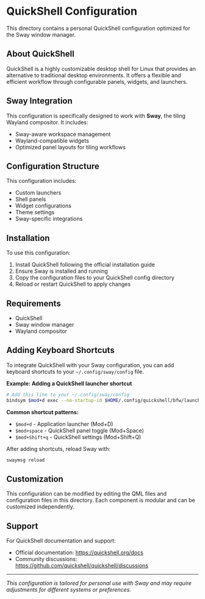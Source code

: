 # QuickShell Configuration

This directory contains a personal QuickShell configuration optimized for the Sway window manager.

## About QuickShell

QuickShell is a highly customizable desktop shell for Linux that provides an alternative to traditional desktop environments. It offers a flexible and efficient workflow through configurable panels, widgets, and launchers.

## Sway Integration

This configuration is specifically designed to work with **Sway**, the tiling Wayland compositor. It includes:
- Sway-aware workspace management
- Wayland-compatible widgets
- Optimized panel layouts for tiling workflows

## Configuration Structure

This configuration includes:
- Custom launchers
- Shell panels
- Widget configurations
- Theme settings
- Sway-specific integrations

## Installation

To use this configuration:

1. Install QuickShell following the official installation guide
2. Ensure Sway is installed and running
3. Copy the configuration files to your QuickShell config directory
4. Reload or restart QuickShell to apply changes

## Requirements

- QuickShell
- Sway window manager
- Wayland compositor

## Adding Keyboard Shortcuts

To integrate QuickShell with your Sway configuration, you can add keyboard shortcuts to your `~/.config/sway/config` file.

**Example: Adding a QuickShell launcher shortcut**

```bash
# Add this line to your ~/.config/sway/config
bindsym $mod+d exec --no-startup-id $HOME/.config/quickshell/bfw/launcher/toggle.sh
```

**Common shortcut patterns:**
- `$mod+d` - Application launcher (Mod+D)
- `$mod+space` - QuickShell panel toggle (Mod+Space)
- `$mod+Shift+q` - QuickShell settings (Mod+Shift+Q)

After adding shortcuts, reload Sway with:
```bash
swaymsg reload
```

## Customization

This configuration can be modified by editing the QML files and configuration files in this directory. Each component is modular and can be customized independently.

## Support

For QuickShell documentation and support:
- Official documentation: https://quickshell.org/docs
- Community discussions: https://github.com/quickshell/quickshell/discussions

---

*This configuration is tailored for personal use with Sway and may require adjustments for different systems or preferences.*